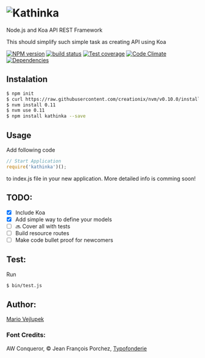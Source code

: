 ![Kathinka](http://www.vejlupek.cz/KaThinka-logo-small.svg)
========

Node.js and Koa API REST Framework

This should simplify such simple task as creating API using Koa

  [![NPM version][npm-image]][npm-url]
  [![build status][travis-image]][travis-url]
  [![Test coverage][coveralls-image]][coveralls-url]
  [![Code Climate][codeclimate-image]][codeclimate-url]
  [![Dependencies][npm-dependencies-image]][npm-dependencies-url]

## Instalation

```bash
$ npm init
$ curl https://raw.githubusercontent.com/creationix/nvm/v0.10.0/install.sh | bash
$ nvm install 0.11
$ nvm use 0.11
$ npm install kathinka --save
```

## Usage

Add following code

```javascript
// Start Application
require('kathinka')();
```

to index.js file in your new application. More detailed info is comming soon!

## TODO:

- [x] Include Koa
- [x] Add simple way to define your models
- [ ] :soon: Cover all with tests
- [ ] Build resource routes
- [ ] Make code bullet proof for newcomers

## Test:

Run

```bash
$ bin/test.js
```

## Author:

[Mario Vejlupek](http://www.vejlupek.cz)




### Font Credits:
AW Conqueror, © Jean François Porchez, [Typofonderie](http://typofonderie.com/fonts/aw-conqueror-family/)

[npm-image]: https://badge.fury.io/js/kathinka.svg
[npm-url]: https://npmjs.org/package/kathinka
[travis-image]: https://api.travis-ci.org/Wercajk/KaThinka.svg
[travis-url]: https://travis-ci.org/Wercajk/KaThinka
[coveralls-image]: https://coveralls.io/repos/Wercajk/KaThinka/badge.png
[coveralls-url]: https://coveralls.io/r/Wercajk/KaThinka?branch=master
[codeclimate-image]: https://codeclimate.com/github/Wercajk/KaThinka.png
[codeclimate-url]: https://codeclimate.com/github/Wercajk/KaThinka
[npm-dependencies-image]: https://david-dm.org/Wercajk/KaThinka.png
[npm-dependencies-url]: https://david-dm.org/Wercajk/KaThinka
